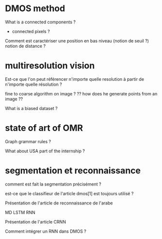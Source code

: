 
# DMOS method

What is a connected components ?
  - connected pixels ?

Comment est caractériser une position en bas niveau (notion de seuil ?)
notion de distance ?

# multiresolution vision

Est-ce que l'on peut référencer n'importe quelle resolution à partir de n'importe quelle résolution ?

fine to coarse algorithm on image ?
?? how does he generate points from an image ??

What is a biased dataset ?

# state of art of OMR

Graph grammar rules ?

What about USA part of the internship ?

# segmentation et reconnaissance

comment est fait la segmentation précisément ?

est-ce que le classifieur de l'article dmos[1] est toujours utilisé ?

Présentation de l'article de reconnaissance de l'arabe

MD LSTM RNN

Présentation de l'article CRNN

Comment intégrer un RNN dans DMOS ?
